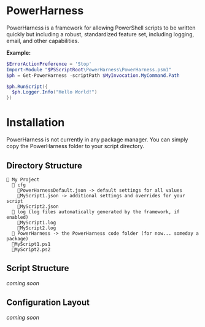 # PowerHarness
PowerHarness is a framework for allowing PowerShell scripts to be written quickly but including a robust, standardized feature set, including logging, email, and other capabilities.

**Example:**
```powershell
$ErrorActionPreference = 'Stop'
Import-Module "$PSScriptRoot\PowerHarness\PowerHarness.psm1"
$ph = Get-PowerHarness -scriptPath $MyInvocation.MyCommand.Path

$ph.RunScript({
  $ph.Logger.Info("Hello World!")
})
```
# Installation
PowerHarness is not currently in any package manager.  You can simply copy the PowerHarness folder to your script directory.
## Directory Structure
```
📂 My Project
  📁 cfg
    📄PowerHarnessDefault.json -> default settings for all values
    📄MyScript1.json -> additional settings and overrides for your script
    📄MyScript2.json
  📁 log (log files automatically generated by the framework, if enabled)
    📄MyScript1.log
    📄MyScript2.log
  📁 PowerHarness -> the PowerHarness code folder (for now... someday a package)
  📄MyScript1.ps1
  📄MyScript2.ps2
```
## Script Structure
*coming soon*
## Configuration Layout
*coming soon*
